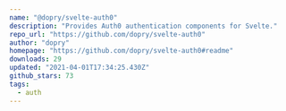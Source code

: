 ```yaml
---
name: "@dopry/svelte-auth0"
description: "Provides Auth0 authentication components for Svelte."
repo_url: "https://github.com/dopry/svelte-auth0"
author: "dopry"
homepage: "https://github.com/dopry/svelte-auth0#readme"
downloads: 29
updated: "2021-04-01T17:34:25.430Z"
github_stars: 73
tags: 
  - auth
---
```

